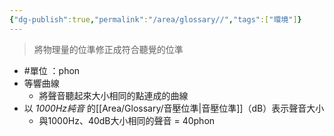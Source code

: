 ```yaml
---
{"dg-publish":true,"permalink":"/area/glossary//","tags":["環境"]}
---
```



> 將物理量的位準修正成符合聽覺的位準

- #單位 ：phon
- 等響曲線
	- 將聲音聽起來大小相同的點連成的曲線
- 以 _1000Hz純音_ 的[[Area/Glossary/音壓位準\|音壓位準]]（dB）表示聲音大小
	- 與1000Hz、40dB大小相同的聲音 = 40phon